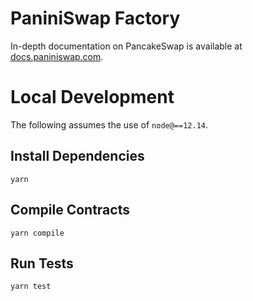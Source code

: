 # PaniniSwap Factory

In-depth documentation on PancakeSwap is available at [docs.paniniswap.com](https://docs.paniniswap.com/).

# Local Development

The following assumes the use of `node@==12.14`.

## Install Dependencies

`yarn`

## Compile Contracts

`yarn compile`

## Run Tests

`yarn test`
